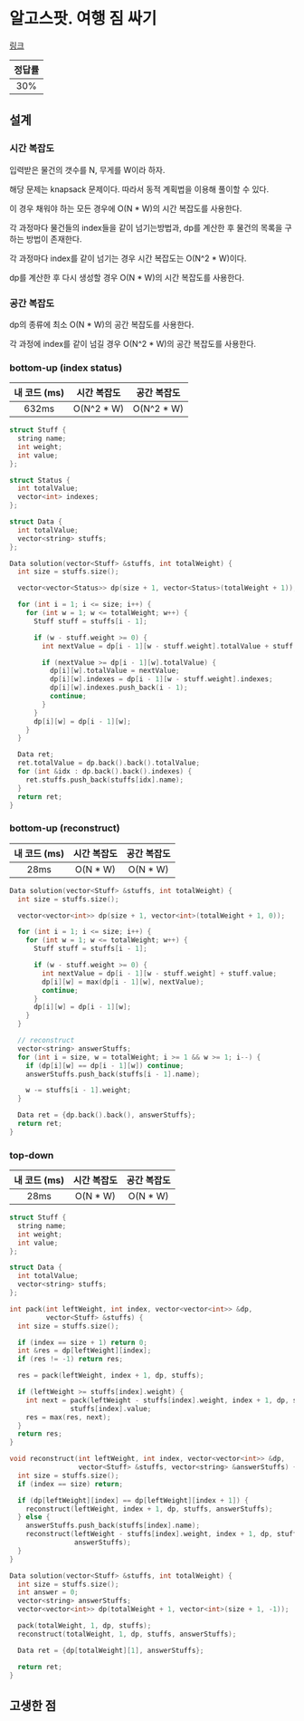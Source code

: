 # 알고스팟. 여행 짐 싸기

[링크](https://www.algospot.com/judge/problem/read/PACKING)

| 정답률 |
| :----: |
|  30%   |

## 설계

### 시간 복잡도

입력받은 물건의 갯수를 N, 무게를 W이라 하자.

해당 문제는 knapsack 문제이다. 따라서 동적 계획법을 이용해 풀이할 수 있다.

이 경우 채워야 하는 모든 경우에 O(N \* W)의 시간 복잡도를 사용한다.

각 과정마다 물건들의 index들을 같이 넘기는방법과, dp를 계산한 후 물건의 목록을 구하는 방법이 존재한다.

각 과정마다 index를 같이 넘기는 경우 시간 복잡도는 O(N^2 \* W)이다.

dp를 계산한 후 다시 생성할 경우 O(N \* W)의 시간 복잡도를 사용한다.

### 공간 복잡도

dp의 종류에 최소 O(N \* W)의 공간 복잡도를 사용한다.

각 과정에 index를 같이 넘길 경우 O(N^2 \* W)의 공간 복잡도를 사용한다.

### bottom-up (index status)

| 내 코드 (ms) | 시간 복잡도 | 공간 복잡도 |
| :----------: | :---------: | :---------: |
|    632ms     | O(N^2 \* W) | O(N^2 \* W) |

```cpp
struct Stuff {
  string name;
  int weight;
  int value;
};

struct Status {
  int totalValue;
  vector<int> indexes;
};

struct Data {
  int totalValue;
  vector<string> stuffs;
};

Data solution(vector<Stuff> &stuffs, int totalWeight) {
  int size = stuffs.size();

  vector<vector<Status>> dp(size + 1, vector<Status>(totalWeight + 1));

  for (int i = 1; i <= size; i++) {
    for (int w = 1; w <= totalWeight; w++) {
      Stuff stuff = stuffs[i - 1];

      if (w - stuff.weight >= 0) {
        int nextValue = dp[i - 1][w - stuff.weight].totalValue + stuff.value;

        if (nextValue >= dp[i - 1][w].totalValue) {
          dp[i][w].totalValue = nextValue;
          dp[i][w].indexes = dp[i - 1][w - stuff.weight].indexes;
          dp[i][w].indexes.push_back(i - 1);
          continue;
        }
      }
      dp[i][w] = dp[i - 1][w];
    }
  }

  Data ret;
  ret.totalValue = dp.back().back().totalValue;
  for (int &idx : dp.back().back().indexes) {
    ret.stuffs.push_back(stuffs[idx].name);
  }
  return ret;
}
```

### bottom-up (reconstruct)

| 내 코드 (ms) | 시간 복잡도 | 공간 복잡도 |
| :----------: | :---------: | :---------: |
|     28ms     |  O(N \* W)  |  O(N \* W)  |

```cpp
Data solution(vector<Stuff> &stuffs, int totalWeight) {
  int size = stuffs.size();

  vector<vector<int>> dp(size + 1, vector<int>(totalWeight + 1, 0));

  for (int i = 1; i <= size; i++) {
    for (int w = 1; w <= totalWeight; w++) {
      Stuff stuff = stuffs[i - 1];

      if (w - stuff.weight >= 0) {
        int nextValue = dp[i - 1][w - stuff.weight] + stuff.value;
        dp[i][w] = max(dp[i - 1][w], nextValue);
        continue;
      }
      dp[i][w] = dp[i - 1][w];
    }
  }

  // reconstruct
  vector<string> answerStuffs;
  for (int i = size, w = totalWeight; i >= 1 && w >= 1; i--) {
    if (dp[i][w] == dp[i - 1][w]) continue;
    answerStuffs.push_back(stuffs[i - 1].name);

    w -= stuffs[i - 1].weight;
  }

  Data ret = {dp.back().back(), answerStuffs};
  return ret;
}
```

### top-down

| 내 코드 (ms) | 시간 복잡도 | 공간 복잡도 |
| :----------: | :---------: | :---------: |
|     28ms     |  O(N \* W)  |  O(N \* W)  |

```cpp
struct Stuff {
  string name;
  int weight;
  int value;
};

struct Data {
  int totalValue;
  vector<string> stuffs;
};

int pack(int leftWeight, int index, vector<vector<int>> &dp,
         vector<Stuff> &stuffs) {
  int size = stuffs.size();

  if (index == size + 1) return 0;
  int &res = dp[leftWeight][index];
  if (res != -1) return res;

  res = pack(leftWeight, index + 1, dp, stuffs);

  if (leftWeight >= stuffs[index].weight) {
    int next = pack(leftWeight - stuffs[index].weight, index + 1, dp, stuffs) +
               stuffs[index].value;
    res = max(res, next);
  }
  return res;
}

void reconstruct(int leftWeight, int index, vector<vector<int>> &dp,
                 vector<Stuff> &stuffs, vector<string> &answerStuffs) {
  int size = stuffs.size();
  if (index == size) return;

  if (dp[leftWeight][index] == dp[leftWeight][index + 1]) {
    reconstruct(leftWeight, index + 1, dp, stuffs, answerStuffs);
  } else {
    answerStuffs.push_back(stuffs[index].name);
    reconstruct(leftWeight - stuffs[index].weight, index + 1, dp, stuffs,
                answerStuffs);
  }
}

Data solution(vector<Stuff> &stuffs, int totalWeight) {
  int size = stuffs.size();
  int answer = 0;
  vector<string> answerStuffs;
  vector<vector<int>> dp(totalWeight + 1, vector<int>(size + 1, -1));

  pack(totalWeight, 1, dp, stuffs);
  reconstruct(totalWeight, 1, dp, stuffs, answerStuffs);

  Data ret = {dp[totalWeight][1], answerStuffs};

  return ret;
}
```

## 고생한 점
